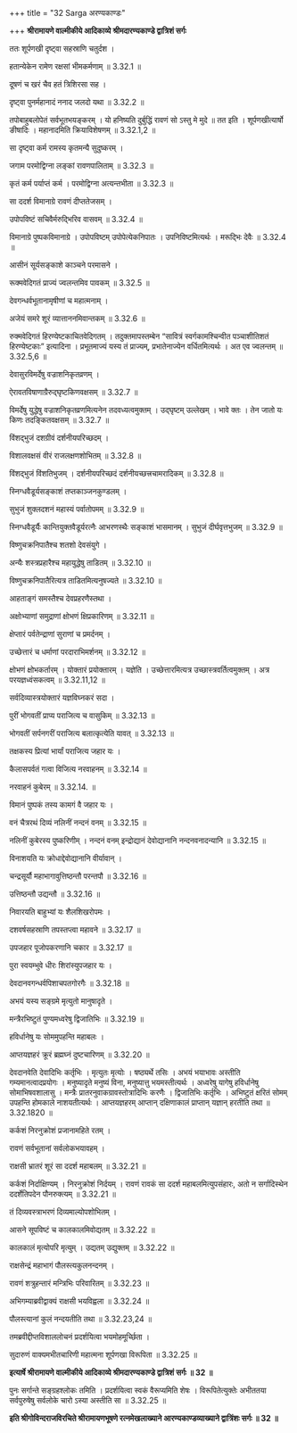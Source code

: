 +++
title = "32 Sarga अरण्यकाण्डः"

+++
**श्रीरामायणे वाल्मीकीये आदिकाव्ये श्रीमदारण्यकाण्डे द्वात्रिशं सर्गः**

ततः शूर्पणखी दृष्ट्वा सहस्राणि चतुर्दश ।

हतान्येकेन रामेण रक्षसां भीमकर्मणाम् ॥ 3.32.1 ॥

दूषणं च खरं चैव हतं त्रिशिरसा सह ।

दृष्ट्वा पुनर्महानादं ननाद जलदो यथा ॥ 3.32.2 ॥

तपोबाहुबलोपेतं सर्वभूतभयङ्करम् । यो हनिष्यति दुर्बुद्धिं रावणं सो ऽस्तु मे मुदे ॥ तत इति । शूर्पणखीत्यार्षो ङीषादिः । महानादमिति क्रियाविशेषणम् ॥ 3.32.1,2 ॥

सा दृष्ट्वा कर्म रामस्य कृतमन्यै सुदुष्करम् ।

जगाम परमोद्विग्ना लङ्कां रावणपालिताम् ॥ 3.32.3 ॥

कृतं कर्म पर्याप्तं कर्म । परमोद्विग्ना अत्यन्तभीता ॥ 3.32.3 ॥

सा ददर्श विमानाग्रे रावणं दीप्ततेजसम् ।

उपोपविष्टं सचिवैर्मरुद्भिरिव वासवम् ॥ 3.32.4 ॥

विमानाग्रे पुष्पकविमानाग्रे । उपोपविष्टम् उपोपेत्येकनिपातः । उपनिविष्टमित्यर्थः । मरूद्भिः देवैः ॥ 3.32.4 ॥

आसीनं सूर्यसङ्काशे काञ्चने परमासने ।

रूक्मवेदिगतं प्राज्यं ज्वलन्तमिव पावकम् ॥ 3.32.5 ॥

देवगन्धर्वभूतानामृषीणां च महात्मनाम् ।

अजेयं समरे शूरं व्यात्ताननमिवान्तकम् ॥ 3.32.6 ॥

रुक्मवेदिगतं हिरण्येष्टकाचितवेदिगतम् । तदुक्तमापस्तम्बेन “सावित्रं स्वर्गकामश्चिन्वीत पञ्चाशीतिशतं हिरण्येष्टकाः” इत्यादिना । प्रभूतमाज्यं यस्य तं प्राज्यम्, प्रभातेनाज्येन वर्धितमित्यर्थः । अत एव ज्वलन्तम् ॥ 3.32.5,6 ॥

देवासुरविमर्देषु वज्राशनिकृतव्रणम् ।

ऐरावतविषाणाग्रैरुद्घृष्टकिणवक्षसम् ॥ 3.32.7 ॥

विमर्देषु युद्धेषु वज्राशनिकृतव्रणमित्यनेन तदवध्यत्वमुक्तम् । उद्घृष्टम् उल्लेखम् । भावे क्तः । तेन जातो यः किणः तदङ्कितवक्षसम् ॥ 3.32.7 ॥

विंशद्भुजं दशग्रीवं दर्शनीयपरिच्छदम् ।

विशालवक्षसं वीरं राजलक्षणशोभितम् ॥ 3.32.8 ॥

विंशद्भुजं विंशतिभुजम् । दर्शनीयपरिच्छदं दर्शनीयच्छत्त्रचामरादिकम् ॥ 3.32.8 ॥

स्निग्धवैडूर्यसङ्काशं तप्तकाञ्जनकुण्डलम् ।

सुभुजं शुक्लदशनं महास्यं पर्वातोपमम् ॥ 3.32.9 ॥

स्निग्धवैडूर्यैः कान्तियुक्तवैडूर्यरत्नैः आभरणस्थैः सङ्काशं भासमानम् । सुभुजं दीर्घवृत्तभुजम् ॥ 3.32.9 ॥

विष्णुचक्रनिपातैश्च शतशो देवसंयुगे ।

अन्यैः शस्त्रप्रहारैश्च महायुद्धेषु ताडितम् ॥ 3.32.10 ॥

विष्णुचक्रनिपातैरित्यत्र ताडितमित्यनुषज्यते ॥ 3.32.10 ॥

आहताङ्गं समस्तैश्च देवप्रहरणैस्तथा ।

अक्षोभ्याणां समुद्राणां क्षोभणं क्षिप्रकारिणम् ॥ 3.32.11 ॥

क्षेप्तारं पर्वतेन्द्राणां सुराणां च प्रमर्दनम् ।

उच्छेत्तारं च धर्माणां परदाराभिमर्शनम् ॥ 3.32.12 ॥

क्षोभणं क्षोभकर्तारम् । योक्तारं प्रयोक्तारम् । यज्ञेति । उच्छेत्तारमित्यत्र उच्छास्त्रवर्तित्वमुक्तम् । अत्र परयज्ञध्वंसकत्वम् ॥ 3.32.11,12 ॥

सर्वदिव्यास्त्रयोक्तारं यज्ञविघ्नकरं सदा ।

पुरीं भोगवतीं प्राप्य पराजित्य च वासुकिम् ॥ 3.32.13 ॥

भोगवतीं सर्पनगरीं पराजित्य बलात्कृत्येति यावत् ॥ 3.32.13 ॥

तक्षकस्य प्रित्यां भार्यां पराजित्य जहार यः ।

कैलासपर्वतं गत्वा विजित्य नरवाहनम् ॥ 3.32.14 ॥

नरवाहनं कुबेरम् ॥ 3.32.14. ॥

विमानं पुष्पकं तस्य कामगं वै जहार यः ।

वनं चैत्ररथं दिव्यं नलिनीं नन्दनं वनम् ॥ 3.32.15 ॥

नलिनीं कुबेरस्य पुष्करिणीम् । नन्दनं वनम् इन्द्रोद्यानं देवोद्यानानि नन्दनवनादन्यानि ॥ 3.32.15 ॥

विनाशयति यः क्रोधाद्देवोद्यानानि वीर्यावान् ।

चन्द्रसूर्यौ महाभागावुत्तिष्ठन्तौ परन्तपौ ॥ 3.32.16 ॥

उत्तिष्ठन्तौ उद्यन्तौ ॥ 3.32.16 ॥

निवारयति बाहुभ्यां यः शैलशिखरोपमः ।

दशवर्षसहस्राणि तपस्तप्त्वा महावने ॥ 3.32.17 ॥

उपजहार पूजोपकरणानि चकार ॥ 3.32.17 ॥

पुरा स्वयम्भुवे धीरः शिरांस्युपजहार यः ।

देवदानवगन्धर्वपिशाचपतगोरगैः ॥ 3.32.18 ॥

अभयं यस्य सङ्ग्रमे मृत्युतो मानुषादृते ।

मन्त्रैरभिष्टुतं पुण्यमध्वरेषु द्विजातिभिः ॥ 3.32.19 ॥

हविर्धानेषु यः सोममुपहन्ति महाबलः ।

आप्तयज्ञहरं क्रूरं ब्रह्मघ्नं दुष्टचारिणम् ॥ 3.32.20 ॥

देवदानवेति देवादिभिः कर्तृभिः । मृत्युतः मृत्योः । षष्ठ्यर्थे तसिः । अभयं भयाभावः अस्तीति गम्यमानत्वादप्रयोगः । मनुष्यादृते मनुष्यं विना, मनुष्यात्तु भयमस्तीत्यर्थः । अध्वरेषु यागेषु हविर्धानेषु सोमाभिषवशालासु । मन्त्रैः प्रातरनुवाकग्रावस्तोत्रादिभिः करणैः । द्विजातिभिः कर्तृभिः । अभिष्टुतं क्षरितं सोमम् उपहन्ति होमकाले नाशयतीत्यर्थः । आप्तयज्ञहरम् आप्तान् दक्षिणाकालं प्राप्तान् यज्ञान् हरतीति तथा ॥ 3.32.1820 ॥

कर्कशं निरनुक्रोशं प्रजानामहिते रतम् ।

रावणं सर्वभूतानां सर्वलोकभयावहम् ।

राक्षसी भ्रातरं शूरं सा ददर्श महाबलम् ॥ 3.32.21 ॥

कर्कशं निर्दाक्षिण्यम् । निरनुक्रोशं निर्दयम् । रावणं रावकं सा ददर्श महाबलमित्युपसंहारः, अतो न सर्गादिस्थेन ददर्शेतिपदेन पौनरुक्त्यम् ॥ 3.32.21 ॥

तं दिव्यवस्त्राभरणं दिव्यमाल्योपशोभितम् ।

आसने सूपविष्टं च कालकालमिवोद्यतम् ॥ 3.32.22 ॥

कालकालं मृत्योपरि मृत्युम् । उद्यतम् उद्युक्तम् ॥ 3.32.22 ॥

राक्षसेन्द्रं महाभागं पौलस्त्यकुलनन्दनम् ।

रावणं शत्रुहन्तारं मन्त्रिभिः परिवारितम् ॥ 3.32.23 ॥

अभिगम्याब्रवीद्वाक्यं राक्षसी भयविह्वला ॥ 3.32.24 ॥

पौलस्त्यानां कुलं नन्दयतीति तथा ॥ 3.32.23,24 ॥

तमब्रवीद्दीप्तविशाललोचनं प्रदर्शयित्वा भयमोहमूर्च्छिता ।

सुदारुणं वाक्यमभीतचारिणी महात्मना शूर्पणखा विरूपिता ॥ 3.32.25 ॥

**इत्यार्षे श्रीरामायणे वाल्मीकीये आदिकाव्ये श्रीमदारण्यकाण्डे द्वात्रिशं सर्गः ॥ 32 ॥**

पुनः सर्गान्ते सङ्ग्रहश्लोकः तमिति । प्रदर्शयित्वा स्वकं वैरूप्यमिति शेषः । विरूपितेत्युक्तेः अभीततया सर्वपुरुषेषु सर्वलोके चारो ऽस्या अस्तीति सा ॥ 3.32.25 ॥

**इति श्रीगोविन्दराजविरचिते श्रीरामायणभूषणे रत्नमेखलाख्याने आरण्यकाण्डव्याख्याने द्वात्रिंशः सर्गः ॥ 32 ॥**
